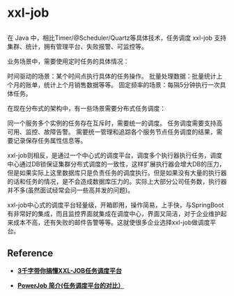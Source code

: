 # xxl-job

## 

在 Java 中，相比Timer/@Scheduler/Quartz等具体技术，任务调度 xxl-job 支持集群、统计，拥有管理平台、失败报警、可监控等。

业务场景中，需要使用定时任务的具体情况：

时间驱动的场景：某个时间点执行具体的任务操作。
批量处理数据：批量统计上个月的账单，统计上个月销售数据等等。
固定频率的场景：每隔5分钟执行一次具体任务。

在现在分布式的架构中，有一些场景需要分布式任务调度：

同一个服务多个实例的任务存在互斥时，需要统一的调度。
任务调度需要支持高可用、监控、故障告警。
需要统一管理和追踪各个服务节点任务调度的结果，需要记录保存任务属性信息等。


xxl-job则相反，是通过一个中心式的调度平台，调度多个执行器执行任务，调度中心通过DB锁保证集群分布式调度的一致性，这样扩展执行器会增大DB的压力，但是如果实际上这里数据库只是负责任务的调度执行。但是如果没有大量的执行器的话和任务的情况，是不会造成数据库压力的。实际上大部分公司任务数，执行器并不多(虽然面试经常会问一些高并发的问题)。

xxl-job中心式的调度平台轻量级，开箱即用，操作简易，上手快，与SpringBoot有非常好的集成，而且监控界面就集成在调度中心，界面又简洁，对于企业维护起来成本不高，还有失败的邮件告警等等。这就使很多企业选择xxl-job做调度平台。


## Reference

- [**3千字带你搞懂XXL-JOB任务调度平台**](https://zhuanlan.zhihu.com/p/263051022)

- [**PowerJob 简介(任务调度平台的对比）**](https://www.yuque.com/powerjob/guidence/intro)

